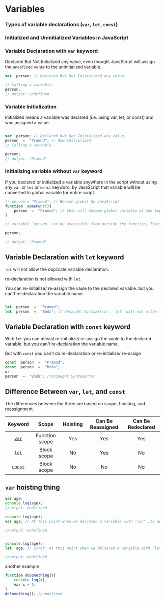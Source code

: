 # Variables

  

### Types of variable declarations (`var`, `let`, `const`)

  

### Initialized and Uninitialized Variables in JavaScript

  

### Variable Declaration with `var` keyword

Declared But Not Initialized any value, even thought JavaScript will assign the `undefined` value to the uninitialized variable.

```javascript
var  person; // Declared But Not Initialized any value.

// Calling a variable.
person;
// output: undefined

```

### Variable Initialization

Initialized means a variable was declared (i.e. using var, let, or const) and was assigned a value.

```javascript

var  person; // Declared But Not Initialized any value.
person  =  "Pramod"; // Now Initialized
// Calling a variable.

person;
// output: "Pramod"
```

### Initializing variable without `var` keyword
If you declared or initialized a variable anywhere in the script without using any `var` or `let` or `const` keyword, by JavaScript that variable will be converted to global variable for entire script.

```javascript
// person = "Pramod"; // Became global by JavaScript
function  someFunc(){
	person  =  "Pramod"; // this will become global variable at the top of script.
}

// variable `person` can be accessible from outside the function, Thats not the best practice.

person;

// output: "Pramod"

```

## Variable Declaration with `let` keyword
`let` will not allow the duplicate variable declaration.

re-declaration is not allowed with `let`.

You can re-initialize/ re-assign the vaule to the declared variable. but you can't re-declaration the variable name.

```javascript

let  person  =  "Pramod";
let  person  =  "Boda"; // Uncaught SyntaxError: `let` will not allow the duplicate variable declaration, re-declarations is not allowed with `let`.

```

## Variable Declaration with `const` keyword

With `let` you can atleast re-initialize/ re-assign the vaule to the declared variable. but you can't re-declaration the variable name.

But with `const` you can't do re-declaration or re-initialize/ re-assign
```javascript
const  person  =  "Pramod";
const  person  =  "Boda";
or
person  =  "Boda"; //Uncaught SyntaxError
```
## Difference Between  `var`,  `let`, and  `const`

The differences between the three are based on scope, hoisting, and reassignment.

| Keyword | Scope | Hoisting | Can Be Reassigned|Can Be Redeclared
|:--------:|:--------:|:--------:|:--------:|:--------:|
| [`var`](https://developer.mozilla.org/en-US/docs/Web/JavaScript/Reference/Statements/var) | Function scope | Yes | Yes | Yes|
|[`let`](https://developer.mozilla.org/en-US/docs/Web/JavaScript/Reference/Statements/let)| Block scope| No |Yes | No|
|[`const`](https://developer.mozilla.org/en-US/docs/Web/JavaScript/Reference/Statements/const)|Block scope|No|No|No|


## `var` hoisting thing

```javascript
var age;
console.log(age);
//output: undefined
```
```javascript
console.log(age);
var age; // At this point when we delcared a variable with 'var' its declaraion - hoisted at the top of the scope.

//output: undefined
```
```javascript

console.log(age);
let  age; // Error: At this point when we delcared a variable with 'let' its declaraion - hoisted at the same place(scope).

//output: undefined
```

another example

```javascript
function doSomething(){
	console.log(x);
	var x = 1;
}
doSomething(); //undefined
```
<!--stackedit_data:
eyJoaXN0b3J5IjpbLTQ5NjcxNTg0MCw5NzE5NTAzNDgsNTg5MT
IwMTg2LC0xODcyNzk1NDI4LC0xMDA4MjcxODMsNzMwOTk4MTE2
XX0=
-->